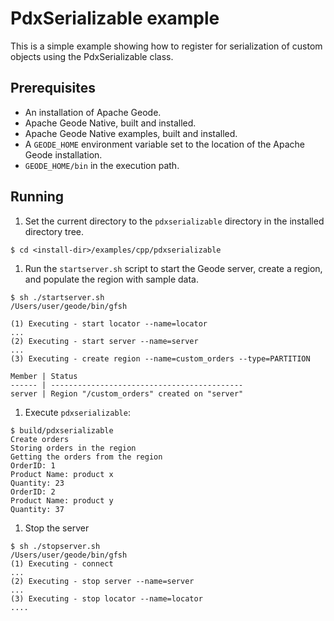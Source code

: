 # PdxSerializable example
This is a simple example showing how to register for serialization of custom objects using the PdxSerializable class.

## Prerequisites
* An installation of Apache Geode.
* Apache Geode Native, built and installed.
* Apache Geode Native examples, built and installed.
* A `GEODE_HOME` environment variable set to the location of the Apache Geode installation.
* `GEODE_HOME/bin` in the execution path.

## Running
1. Set the current directory to the `pdxserializable` directory in the installed directory tree.

  ```
  $ cd <install-dir>/examples/cpp/pdxserializable
  ```

1. Run the `startserver.sh` script to start the Geode server, create a region, and populate the region with sample data.

  ```
  $ sh ./startserver.sh
  /Users/user/geode/bin/gfsh

  (1) Executing - start locator --name=locator
  ...
  (2) Executing - start server --name=server
  ...
  (3) Executing - create region --name=custom_orders --type=PARTITION

  Member | Status
  ------ | -------------------------------------------
  server | Region "/custom_orders" created on "server"
  ```

1. Execute `pdxserializable`:

  ```
  $ build/pdxserializable
  Create orders
  Storing orders in the region
  Getting the orders from the region
  OrderID: 1
  Product Name: product x
  Quantity: 23
  OrderID: 2
  Product Name: product y
  Quantity: 37
  ```

1. Stop the server

  ```
  $ sh ./stopserver.sh
  /Users/user/geode/bin/gfsh
  (1) Executing - connect
  ...
  (2) Executing - stop server --name=server
  ...
  (3) Executing - stop locator --name=locator
  ....
  ```
